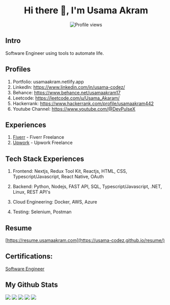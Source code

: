 <h1 align="center">Hi there 👋, I'm Usama Akram</h1>
<p align="center">
  <img src="https://komarev.com/ghpvc/?username=Usama-Codez&label=Profile%20views&color=0e75b6&style=flat" alt="Profile views" />
</p>

## Intro
Software Engineer using tools to automate life.

## Profiles
1. Portfolio: usamaakram.netlify.app
2. LinkedIn: https://www.linkedin.com/in/usama-codez/
3. Behance: https://www.behance.net/usamaakram17
4. Leetcode: https://leetcode.com/u/Usama_Akaram/
5. Hackerrank: https://www.hackerrank.com/profile/usamaakram442
6. Youtube Channel: https://www.youtube.com/@DevPulseX
   
## Experiences
1. [Fiverr](https://www.fiverr.com/s/5re7WXQ) - Fiverr Freelance
2. [Upwork](https://www.upwork.com/freelancers/~01eccbff61d3188574?mp_source=share) - Upwork Freelance

## Tech Stack Experiences
1. Frontend: Nextjs, Redux Tool Kit, Reactjs, HTML, CSS, Typescript/Javascript, React Native, OAuth

2. Backend: Python, Nodejs, FAST API, SQL, Typescript/Javascript, .NET, Linux, REST API's
   
3. Cloud Engineering: Docker, AWS, Azure

4. Testing: Selenium, Postman

## Resume
[https://resume.usamaakram.com](https://usama-codez.github.io/resume/)

## Certifications:
[Software Engineer](https://www.hackerrank.com/certificates/iframe/8c46b1522964)

## My Github Stats
[![](https://raw.githubusercontent.com/usama-codez/usama-codez/master/profile-summary-card-output/default/0-profile-details.svg)](https://github.com/vn7n24fzkq/github-profile-summary-cards)
[![](https://raw.githubusercontent.com/usama-codez/usama-codez/master/profile-summary-card-output/default/1-repos-per-language.svg)](https://github.com/vn7n24fzkq/github-profile-summary-cards) [![](https://raw.githubusercontent.com/usama-codez/usama-codez/master/profile-summary-card-output/default/2-most-commit-language.svg)](https://github.com/vn7n24fzkq/github-profile-summary-cards)
[![](https://raw.githubusercontent.com/usama-codez/usama-codez/master/profile-summary-card-output/default/3-stats.svg)](https://github.com/vn7n24fzkq/github-profile-summary-cards) [![](https://raw.githubusercontent.com/usama-codez/usama-codez/master/profile-summary-card-output/default/4-productive-time.svg)](https://github.com/vn7n24fzkq/github-profile-summary-cards)



